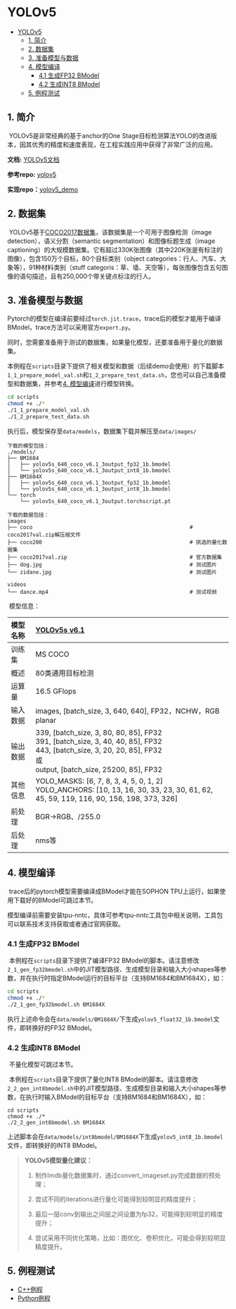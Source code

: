 # YOLOv5

- [YOLOv5](#yolov5)
  - [1. 简介](#1-简介)
  - [2. 数据集](#2-数据集)
  - [3. 准备模型与数据](#3-准备模型与数据)
  - [4. 模型编译](#4-模型编译)
    - [4.1 生成FP32 BModel](#41-生成fp32-bmodel)
    - [4.2 生成INT8 BModel](#42-生成int8-bmodel)
  - [5. 例程测试](#5-例程测试)


## 1. 简介

​	YOLOv5是非常经典的基于anchor的One Stage目标检测算法YOLO的改进版本，因其优秀的精度和速度表现，在工程实践应用中获得了非常广泛的应用。

**文档:** [YOLOv5文档](https://docs.ultralytics.com/)

**参考repo:** [yolov5](https://github.com/ultralytics/yolov5)

**实现repo：**[yolov5_demo](https://github.com/xiaotan3664/yolov5_demo)

## 2. 数据集

​	YOLOv5基于[COCO2017数据集](https://cocodataset.org/#home)，该数据集是一个可用于图像检测（image detection），语义分割（semantic segmentation）和图像标题生成（image captioning）的大规模数据集。它有超过330K张图像（其中220K张是有标注的图像），包含150万个目标，80个目标类别（object categories：行人、汽车、大象等），91种材料类别（stuff categoris：草、墙、天空等），每张图像包含五句图像的语句描述，且有250,000个带关键点标注的行人。

## 3. 准备模型与数据

​	Pytorch的模型在编译前要经过`torch.jit.trace`，trace后的模型才能用于编译BModel，trace方法可以采用官方`export.py`。

​	同时，您需要准备用于测试的数据集，如果量化模型，还要准备用于量化的数据集。

​	本例程在`scripts`目录下提供了相关模型和数据（后续demo会使用）的下载脚本`1_1_prepare_model_val.sh`和`1_2_prepare_test_data.sh`，您也可以自己准备模型和数据集，并参考[4. 模型编译](#4-模型编译)进行模型转换。

```bash
cd scripts
chmod +x ./*
./1_1_prepare_model_val.sh
./1_2_prepare_test_data.sh
```

​	执行后，模型保存至`data/models`，数据集下载并解压至`data/images/`

```
下载的模型包括：
./models/
├── BM1684
│   ├── yolov5s_640_coco_v6.1_3output_fp32_1b.bmodel
│   └── yolov5s_640_coco_v6.1_3output_int8_1b.bmodel
├── BM1684X
│   ├── yolov5s_640_coco_v6.1_3output_fp32_1b.bmodel
│   └── yolov5s_640_coco_v6.1_3output_int8_1b.bmodel
└── torch
    └── yolov5s_640_coco_v6.1_3output.torchscript.pt 

下载的数据包括：
images
├── coco                                                  # coco2017val.zip解压缩文件
├── coco200                                               # 挑选的量化数据集
├── coco2017val.zip                                       # 官方数据集
├── dog.jpg                                               # 测试图片
└── zidane.jpg                                            # 测试图片

videos
└── dance.mp4                                             # 测试视频               
```

​	模型信息：

| 模型名称 | [YOLOv5s v6.1](https://github.com/ultralytics/yolov5/releases/download/v6.1/yolov5s.pt) |
| :------- | :----------------------------------------------------------- |
| 训练集   | MS COCO                                                      |
| 概述     | 80类通用目标检测                                             |
| 运算量   | 16.5 GFlops                                                  |
| 输入数据 | images, [batch_size, 3, 640, 640], FP32，NCHW，RGB planar    |
| 输出数据 | 339, [batch_size, 3, 80, 80, 85], FP32 <br />391, [batch_size, 3, 40, 40, 85], FP32  <br />443, [batch_size, 3, 20, 20, 85], FP32  <br />或<br />output, [batch_size, 25200, 85], FP32 |
| 其他信息 | YOLO_MASKS: [6, 7, 8, 3, 4, 5, 0, 1, 2]  <br />YOLO_ANCHORS: [10, 13, 16, 30, 33, 23, 30, 61, 62, 45, 59, 119, 116, 90, 156, 198, 373, 326] |
| 前处理   | BGR->RGB、/255.0                                             |
| 后处理   | nms等                                                        |

## 4. 模型编译

​	trace后的pytorch模型需要编译成BModel才能在SOPHON TPU上运行，如果使用下载好的BModel可跳过本节。

​	模型编译前需要安装tpu-nntc，具体可参考tpu-nntc工具包中相关说明，工具包可以联系技术支持获取或者通过官网获取。

### 4.1 生成FP32 BModel

​	本例程在`scripts`目录下提供了编译FP32 BModel的脚本。请注意修改`2_1_gen_fp32bmodel.sh`中的JIT模型路径、生成模型目录和输入大小shapes等参数，并在执行时指定BModel运行的目标平台（支持BM1684和BM1684X），如：

```bash
cd scripts
chmod +x ./*
./2_1_gen_fp32bmodel.sh BM1684X
```

​	执行上述命令会在`data/models/BM1684X/`下生成`yolov5_float32_1b.bmodel`文件，即转换好的FP32 BModel。

### 4.2 生成INT8 BModel

​	不量化模型可跳过本节。

​	本例程在`scripts`目录下提供了量化INT8 BModel的脚本。请注意修改`2_2_gen_int8bmodel.sh`中的JIT模型路径、生成模型目录和输入大小shapes等参数，在执行时输入BModel的目标平台（支持BM1684和BM1684X），如：

```shell
cd scripts
chmod +x ./*
./2_2_gen_int8bmodel.sh BM1684X
```

​	上述脚本会在`data/models/int8bmodel/BM1684X`下生成`yolov5_int8_1b.bmodel`文件，即转换好的INT8 BModel。

> **YOLOv5模型量化建议：**
>
> 1. 制作lmdb量化数据集时，通过convert_imageset.py完成数据的预处理；
> 2. 尝试不同的iterations进行量化可能得到较明显的精度提升；
> 3. 最后一层conv到输出之间层之间设置为fp32，可能得到较明显的精度提升；
>
> 4. 尝试采用不同优化策略，比如：图优化、卷积优化，可能会得到较明显精度提升。

## 5. 例程测试

- [C++例程](./cpp/yolov5_bmcv/README.md)
- [Python例程](./python/README.md)